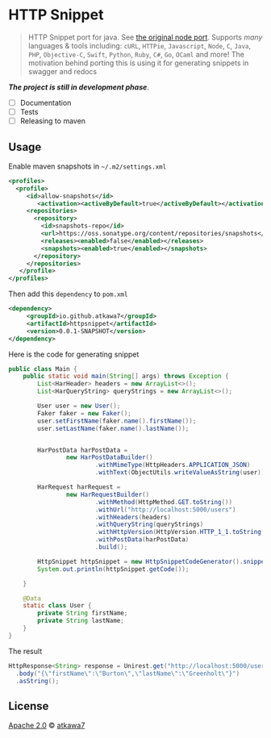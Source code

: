 # HTTP Snippet

> HTTP Snippet port for java. See [the original node port](https://github.com/Kong/httpsnippet). Supports *many* languages & tools including: `cURL`, `HTTPie`, `Javascript`, `Node`, `C`, `Java`, `PHP`, `Objective-C`, `Swift`, `Python`, `Ruby`, `C#`, `Go`, `OCaml` and more!
> The motivation behind porting this is using it for generating snippets in swagger and redocs  

***The project is still in development phase***. 

- [ ] Documentation
- [ ] Tests
- [ ] Releasing to maven

##  Usage
Enable maven snapshots in `~/.m2/settings.xml`
```xml
<profiles>
  <profile>
     <id>allow-snapshots</id>
        <activation><activeByDefault>true</activeByDefault></activation>
     <repositories>
       <repository>
         <id>snapshots-repo</id>
         <url>https://oss.sonatype.org/content/repositories/snapshots</url>
         <releases><enabled>false</enabled></releases>
         <snapshots><enabled>true</enabled></snapshots>
       </repository>
     </repositories>
   </profile>
</profiles>
```
 Then add this `dependency` to  `pom.xml`

```xml
<dependency>
     <groupId>io.github.atkawa7</groupId>
     <artifactId>httpsnippet</artifactId>
     <version>0.0.1-SNAPSHOT</version>
</dependency>
```

Here is the code for generating snippet

```java
public class Main {
    public static void main(String[] args) throws Exception {
        List<HarHeader> headers = new ArrayList<>();
        List<HarQueryString> queryStrings = new ArrayList<>();

        User user = new User();
        Faker faker = new Faker();
        user.setFirstName(faker.name().firstName());
        user.setLastName(faker.name().lastName());


        HarPostData harPostData =
                new HarPostDataBuilder()
                        .withMimeType(HttpHeaders.APPLICATION_JSON)
                        .withText(ObjectUtils.writeValueAsString(user)).build();

        HarRequest harRequest =
                new HarRequestBuilder()
                        .withMethod(HttpMethod.GET.toString())
                        .withUrl("http://localhost:5000/users")
                        .withHeaders(headers)
                        .withQueryString(queryStrings)
                        .withHttpVersion(HttpVersion.HTTP_1_1.toString())
                        .withPostData(harPostData)
                        .build();

        HttpSnippet httpSnippet = new HttpSnippetCodeGenerator().snippet(harRequest, Language.JAVA);
        System.out.println(httpSnippet.getCode());

    }

    @Data
    static class User {
        private String firstName;
        private String lastName;
    }
}
```

The result 

```java
HttpResponse<String> response = Unirest.get("http://localhost:5000/users")
  .body("{\"firstName\":\"Burton\",\"lastName\":\"Greenholt\"}")
  .asString();
```


## License

[Apache 2.0](LICENSE) &copy; [atkawa7](https://github.com/atkawa7/httpsnippet)

[license-url]: https://github.com/atkawa7/httpsnippet/blob/master/LICENSE
